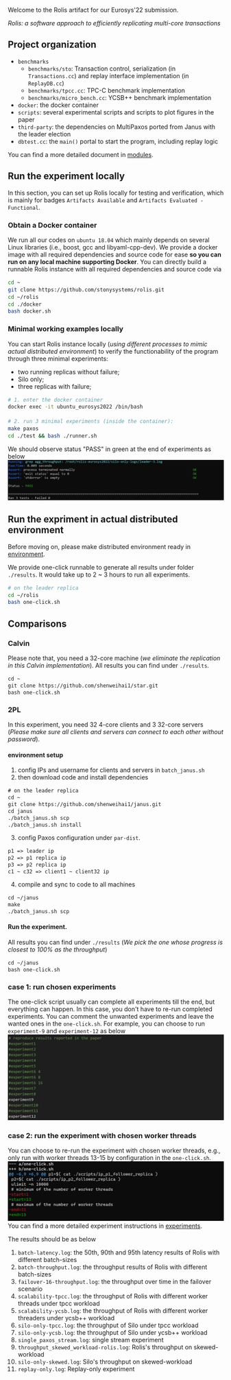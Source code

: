 Welcome to the Rolis artifact for our Eurosys'22 submission. 

_Rolis: a software approach to efficiently replicating multi-core transactions_

## Project organization
 - `benchmarks`
   - `benchmarks/sto`: Transaction control, serialization (in `Transactions.cc`) and replay interface implementation (in `ReplayDB.cc`)
   - `benchmarks/tpcc.cc`: TPC-C benchmark implementation
   - `benchmarks/micro_bench.cc`: YCSB++ benchmark implementation
 - `docker`: the docker container
 - `scripts`: several experimental scripts and scripts to plot figures in the paper
 - `third-party`: the dependencies on MultiPaxos ported from Janus with the leader election
 - `dbtest.cc`: the `main()` portal to start the program, including replay logic

 You can find a more detailed document in [modules](./documents/code.md).

## Run the experiment locally
In this section, you can set up Rolis locally for testing and verification, which is mainly for badges `Artifacts Available` and `Artifacts Evaluated - Functional`.

### Obtain a Docker container
We run all our codes on `ubuntu 18.04` which mainly depends on several Linux libraries (i.e., boost, gcc and libyaml-cpp-dev). We provide a docker image with all required dependencies and source code for ease **so you can run on any local machine supporting Docker**. You can directly build a runnable Rolis instance with all required dependencies and source code via
```bash
cd ~
git clone https://github.com/stonysystems/rolis.git
cd ~/rolis
cd ./docker
bash docker.sh
```

### Minimal working examples locally
You can start Rolis instance locally (*using different processes to mimic actual distributed environment*) to verify the functionability of the program through three minimal experiments: 
 * two running replicas without failure; 
 * Silo only;
 * three replicas with failure;

```bash
# 1. enter the docker container
docker exec -it ubuntu_eurosys2022 /bin/bash

# 2. run 3 minimal experiments (inside the container): 
make paxos
cd ./test && bash ./runner.sh
```

We should observe status "PASS" in green at the end of experiments as below
![alter](./documents/minimal_exp.PNG)

## Run the expriment in actual distributed environment
Before moving on, please make distributed environment ready in [environment](./env.md). 


We provide one-click runnable to generate all results under folder `./results`. It would take up to 2 ~ 3 hours to run all experiments.
```bash
# on the leader replica
cd ~/rolis
bash one-click.sh
```

## Comparisons
### Calvin 
Please note that, you need a 32-core machine (*we eliminate the replication in this Calvin implementation*). All results you can find under `./results`.
```
cd ~
git clone https://github.com/shenweihai1/star.git
bash one-click.sh
```
### 2PL
In this experiment, you need 32 4-core clients and 3 32-core servers (*Please make sure all clients and servers can connect to each other without password*).
#### environment setup
1. config IPs and username for clients and servers in `batch_janus.sh`
2. then download code and install dependencies
```
# on the leader replica
cd ~
git clone https://github.com/shenweihai1/janus.git
cd janus
./batch_janus.sh scp
./batch_janus.sh install
```
3. config Paxos configuration under `par-dist`. 
```
p1 => leader ip
p2 => p1 replica ip
p3 => p2 replica ip
c1 ~ c32 => client1 ~ client32 ip
```
4. compile and sync to code to all machines
```
cd ~/janus
make 
./batch_janus.sh scp
```

#### Run the experiment. 
All results you can find under `./results` (*We pick the one whose progress is closest to 100% as the throughput*)
```
cd ~/janus
bash one-click.sh
```
### case 1: run chosen experiments
The one-click script usually can complete all experiments till the end, but everything can happen. In this case, you don't have to re-run completed experiments. You can comment the unwanted experiments and leave the wanted ones in the `one-click.sh`. For example, you can choose to run `experiment-9` and `experiment-12` as below
![alt](./documents/one-click.png)

### case 2: run the experiment with chosen worker threads
You can choose to re-run the experiment with chosen worker threads, e.g., only run with worker threads 13-15 by configuration in the `one-click.sh`.
![alt](./documents/rerun-exp.png)
You can find a more detailed experiment instructions in [experiments](./instructions.md).

The results should be as below
1. `batch-latency.log`: the 50th, 90th and 95th latency results of Rolis with different batch-sizes
2. `batch-throughput.log`: the throughput results of Rolis with different batch-sizes
3. `failover-16-throughput.log`: the throughput over time in the failover scenario
4. `scalability-tpcc.log`: the throughput of Rolis with different worker threads under tpcc workload
5. `scalability-ycsb.log`: the throughput of Rolis with different worker threaders under ycsb++ workload
6. `silo-only-tpcc.log`: the throughput of Silo under tpcc workload
7. `silo-only-ycsb.log`: the throughput of Silo under ycsb++ workload
8. `single_paxos_stream.log`: single stream experiment
9. `throughput_skewed_workload-rolis.log`: Rolis's throughput on skewed-workload
10. `silo-only-skewed.log`: Silo's throughput on skewed-workload
11. `replay-only.log`: Replay-only experiment